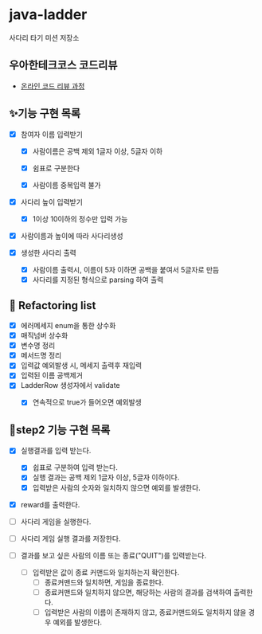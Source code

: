 # java-ladder

사다리 타기 미션 저장소

## 우아한테크코스 코드리뷰

- [온라인 코드 리뷰 과정](https://github.com/woowacourse/woowacourse-docs/blob/master/maincourse/README.md)

## ✨기능 구현 목록

- [x] 참여자 이름 입력받기
    - [x] 사람이름은 공백 제외 1글자 이상, 5글자 이하
    - [x] 쉼표로 구분한다
    - [x] 사람이름 중복입력 불가


- [x] 사다리 높이 입력받기
    - [x] 1이상 10이하의 정수만 입력 가능


- [x] 사람이름과 높이에 따라 사다리생성

- [x] 생성한 사다리 출력
    - [x] 사람이름 출력시, 이름이 5자 이하면 공백을 붙여서 5글자로 만듬
    - [x] 사다리를 지정된 형식으로 parsing 하여 출력

## 🎉 Refactoring list

- [x] 에러메세지 enum을 통한 상수화
- [x] 매직넘버 상수화
- [x] 변수명 정리
- [x] 메서드명 정리
- [x] 입력값 예외발생 시, 메세지 출력후 재입력
- [x] 입력된 이름 공백제거
- [x] LadderRow 생성자에서 validate
    - [x] 연속적으로 true가 들어오면 예외발생


## 🚀step2 기능 구현 목록
- [x] 실행결과를 입력 받는다.
  - [x] 쉽표로 구분하여 입력 받는다.
  - [x] 실행 결과는 공백 제외 1글자 이상, 5글자 이하이다.
  - [x] 입력받은 사람의 숫자와 일치하지 않으면 예외를 발생한다.

- [x] reward를 출력한다.
  
- [ ] 사다리 게임을 실행한다.

  
- [ ] 사다리 게임 실행 결과를 저장한다.


- [ ] 결과를 보고 싶은 사람의 이름 또는 종료("QUIT")를 입력받는다.
  - [ ] 입력받은 값이 종료 커맨드와 일치하는지 확인한다.
    - [ ] 종료커맨드와 일치하면, 게임을 종료한다.
    - [ ] 종료커맨드와 일치하지 않으면, 해당하는 사람의 결과를 검색하여 출력한다.
    - [ ] 입력받은 사람의 이름이 존재하지 않고, 종료커맨드와도 일치하지 않을 경우 예외를 발생한다.
